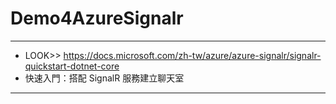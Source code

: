# Demo4AzureSignalr
--- 
+ LOOK>> https://docs.microsoft.com/zh-tw/azure/azure-signalr/signalr-quickstart-dotnet-core
+ 快速入門：搭配 SignalR 服務建立聊天室
--- 
